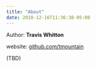 ```yaml
---
title: "About"
date: 2018-12-16T11:36:38-05:00
---
```


Author: **Travis Whitton**

website: [github.com/tmountain](https://github.com/tmountain)

<!--more-->

(TBD)
